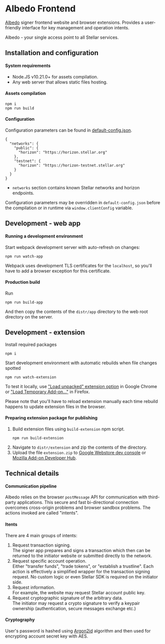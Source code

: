 # Albedo Frontend

[Albedo](../README.MD) signer frontend website and browser extensions.
Provides a user-friendly interface for key management and operation intents.

Albedo - your single access point to all Stellar services.

## Installation and configuration

#### System requirements

- Node.JS v10.21.0+ for assets compilation. 
- Any web server that allows static files hosting.

#### Assets compilation

```
npm i
npm run build
```

#### Configuration

Configuration parameters can be found in [default-config.json](./default-config.json).

```
{
  "networks": {
    "public": {
      "horizon": "https://horizon.stellar.org"
    },
    "testnet": {
      "horizon": "https://horizon-testnet.stellar.org"
    }
  }
}
```

- `networks` section contains known Stellar networks and horizon endpoints.

Configuration parameters may be overridden in `default-config.json` before the
compilation or in runtime via `window.clientConfig` variable.

## Development - web app

#### Running a development environment

Start webpack development server with auto-refresh on changes:

```shell script
npm run watch-app
```

Webpack uses development TLS certificates for the `localhost`, so you'll have to
add a browser exception for this certificate. 

#### Production build

Run

```
npm run build-app
```

And then copy the contents of the `distr/app` directory to the web root
directory on the server.

## Development - extension

Install required packages

```
npm i
```

Start development environment with automatic rebuilds when file changes spotted

```
npm run watch-extension
```

To test it locally, use ["Load unpacked" extension option](chrome://extensions/)
in Google Chrome or ["Load Temporary Add-on..."](about:debugging#/runtime/this-firefox)
in Firefox.

Please note that you'll have to reload extension manually each time rebuild
happens to update extension files in the browser.

#### Preparing extension package for publishing

1. Build extension files using `build-extension` npm script.
   ```
   npm run build-extension
   ```
2. Navigate to `distr/extension` and zip the contents of the directory.
3. Upload the file `extension.zip` to
[Google Webstore dev console](https://chrome.google.com/u/2/webstore/devconsole/)
or [Mozilla Add-on Developer Hub](https://addons.mozilla.org/en-US/developers/).

## Technical details

#### Communication pipeline

Albedo relies on the browser `postMessage` API for communication with
third-party applications. This secure and fast bi-directional connection
overcomes cross-origin problems and browser sandbox problems. The actions
invoked are called "intents".

#### Itents

There are 4 main groups of intents:

1. Request transaction signing.  
The signer app prepares and signs a transaction which then can be returned to
the initiator website or submitted directly to the network.
2. Request specific account operation.  
Either "transfer funds", "trade tokens", or "establish a trustline".
Each action is effectively a simplified wrapper for the transaction signing
request. No custom logic or even Stellar SDK is required on the initiator side.
3. Request information.  
For example, the website may request Stellar account public key.
4. Request cryptographic signature of the arbitrary data.  
The initiator may request a crypto signature to verify a keypair ownership
(authentication, secure messages exchange etc.)

#### Cryptography

User's password is hashed using [Argon2id](https://en.wikipedia.org/wiki/Argon2)
algorithm and then used for encrypting account secret key with AES.
